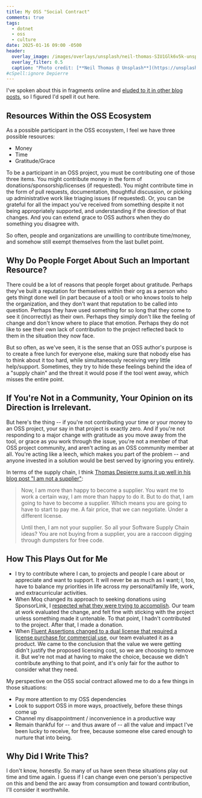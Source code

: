 ```yaml
---
title: My OSS "Social Contract"
comments: true
tags:
  - dotnet
  - oss
  - culture
date: 2025-01-16 09:00 -0500
header:
  overlay_image: /images/overlays/unsplash/neil-thomas-SIU1Glk6v5k-unsplash.jpg
  overlay_filter: 0.5
  caption: "Photo credit: [**Neil Thomas @ Unsplash**](https://unsplash.com/@finleydesign?utm_content=creditCopyText&utm_medium=referral&utm_source=unsplash)"
#cSpell:ignore Depierre
---
```

I've spoken about this in fragments online and [eluded to it in other blog posts](https://seankilleen.com/2023/08/on-moq-and-our-part-in-the-oss-sustainability-social-contract/), so I figured I'd spell it out here.

## Resources Within the OSS Ecosystem

As a possible participant in the OSS ecosystem, I feel we have three possible resources:

* Money
* Time
* Gratitude/Grace

To be a participant in an OSS project, you must be contributing one of those three items. You might contribute money in the form of donations/sponsorship/licenses (if requested). You might contribute time in the form of pull requests, documentation, thoughtful discussion, or picking up administrative work like triaging issues (if requested). Or, you can be grateful for all the impact you've received from something despite it not being appropriately supported, and understanding if the direction of that changes. And you can extend grace to OSS authors when they do something you disagree with.

So often, people and organizations are unwilling to contribute time/money, and somehow still exempt themselves from the last bullet point.

## Why Do People Forget About Such an Important Resource?

There could be a lot of reasons that people forget about gratitude. Perhaps they've built a reputation for themselves within their org as a person who gets thingt done well (in part because of a tool) or who knows tools to help the organization, and they don't want that reputation to be called into question. Perhaps they have used something for so long that they come to see it (incorrectly) as their own. Perhaps they simply don't like the feeling of change and don't know where to place that emotion. Perhaps they do not like to see their own lack of contribution to the project reflected back to them in the situation they now face.

But so often, as we've seen, it is the sense that an OSS author's purpose is to create a free lunch for everyone else, making sure that nobody else has to think about it too hard, while simultaneously receiving very little help/support. Sometimes, they try to hide these feelings behind the idea of a "supply chain" and the threat it would pose if the tool went away, which misses the entire point.

## If You're Not in a Community, Your Opinion on its Direction is Irrelevant.

But here's the thing -- if you're not contributing your time or your money to an OSS project, your say in that project is exactly zero. And if you're not responding to a major change with gratitude as you move away from the tool, or grace as you work through the issue, you're not a member of that OSS project community, and aren't acting as an OSS community member at all. You're acting like a leech, which makes you part of the problem -- and anyone invested in a solution would be best served by ignoring you entirely.

In terms of the supply chain, I think [Thomas Depierre sums it up well in his blog post "I am not a supplier"](https://www.softwaremaxims.com/blog/not-a-supplier):

> Now, I am more than happy to become a supplier. You want me to work a certain way, I am more than happy to do it. But to do that, I am going to have to become a supplier. Which means you are going to have to start to pay me. A fair price, that we can negotiate. Under a different license.
>
> Until then, I am not your supplier. So all your Software Supply Chain ideas? You are not buying from a supplier, you are a raccoon digging through dumpsters for free code.

## How This Plays Out for Me

* I try to contribute where I can, to projects and people I care about or appreciate and want to support. It will never be as much as I want; I, too, have to balance my priorities in life across my personal/family life, work, and extracurricular activities.
* When Moq changed its approach to seeking donations using SponsorLink, I [respected what they were trying to accomplish](https://seankilleen.com/2023/08/on-moq-and-our-part-in-the-oss-sustainability-social-contract/). Our team at work evaluated the change, and felt fine with sticking with the project unless something made it untenable. To that point, I hadn't contributed to the project. After that, I made a donation.
* When [Fluent Assertions changed to a dual license that required a license purchase for commercial use](https://github.com/fluentassertions/fluentassertions/pull/2943), our team evaluated it as a product. We came to the conclusion that the value we were getting didn't justify the proposed licensing cost, so we are choosing to remove it. But we're not mad at having to make the choice, because we didn't contribute anything to that point, and it's only fair for the author to consider what they need.

My perspective on the OSS social contract allowed me to do a few things in those situations:

* Pay more attention to my OSS dependencies
* Look to support OSS in more ways, proactively, before these things come up
* Channel my disappointment / inconvenience in a productive way
* Remain thankful for -- and thus aware of -- all the value and impact I've been lucky to receive, for free, because someone else cared enough to nurture that into being.

## Why Did I Write This?

I don't know, honestly. So many of us have seen these situations play out time and time again. I guess if I can change even one person's perspective on this and bend the arc away from consumption and toward contribution, I'll consider it worthwhile.
